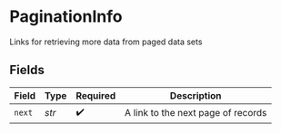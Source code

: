 # PaginationInfo

Links for retrieving more data from paged data sets


## Fields

| Field                              | Type                               | Required                           | Description                        |
| ---------------------------------- | ---------------------------------- | ---------------------------------- | ---------------------------------- |
| `next`                             | *str*                              | :heavy_check_mark:                 | A link to the next page of records |